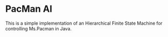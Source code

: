 # PacMan AI

This is a simple implementation of an Hierarchical Finite State Machine for controlling Ms.Pacman in Java.
